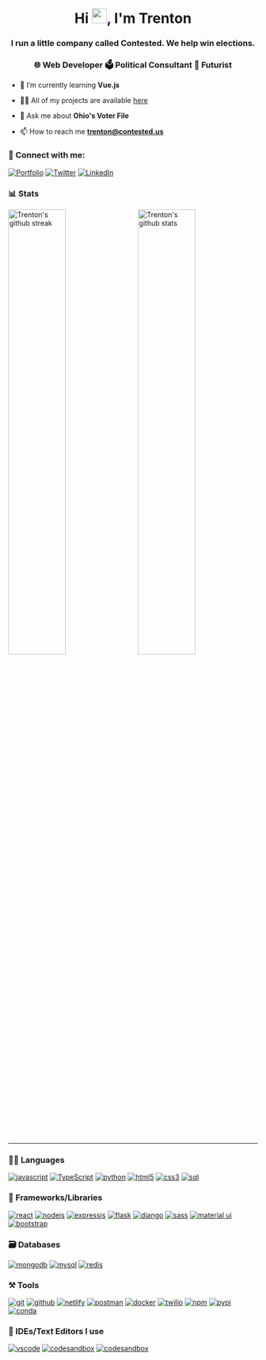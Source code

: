 <!---
davis3tnpolitics/davis3tnpolitics is a ✨ special ✨ repository because its `README.md` (this file) appears on your GitHub profile.
You can click the Preview link to take a look at your changes.
--->

<h1 align="center">Hi <img src="https://raw.githubusercontent.com/MartinHeinz/MartinHeinz/master/wave.gif" width="30px">, I'm Trenton</h1>
<h3 align="center">I run a little company called Contested. We help win elections.</h3>
<h3 align="center">🌐 Web Developer 🗳️ Political Consultant 🔮 Futurist</h3>

- 🌱 I’m currently learning **Vue.js**

- 👨‍💻 All of my projects are available [here](https://trentondavis.dev/work/projects)

- 💬 Ask me about **Ohio's Voter File**

- 📫 How to reach me **trenton@contested.us**

### 🤝 Connect with me:

[![Portfolio](https://img.shields.io/badge/Portfolio-000000?style=for-the-badge&logo=Portfolio&logoColor=white)](https://trentondavis.dev)
[![Twitter](https://img.shields.io/badge/Twitter-1DA1F2?style=for-the-badge&logo=twitter&logoColor=white)](https://twitter.com/ContestedUS)
[![LinkedIn](https://img.shields.io/badge/LinkedIn-0077B5?style=for-the-badge&logo=linkedin&logoColor=white)](https://www.linkedin.com/in/trenton-davis)

### 📊 Stats

<img src="https://github-readme-stats.vercel.app/api?username=davis3tnpolitics&count_private=true&include_all_commits=true&show_icons=true&theme=github_dark&hide_border=true" alt="Trenton's github stats" width="48%" align="right" >
<img src="https://github-readme-streak-stats.herokuapp.com/?user=davis3tnpolitics&count_private=true&theme=tokyonight&hide_border=true" alt="Trenton's github streak" width="48%" >

---

### 🧑‍💻 Languages

[![javascript](https://img.shields.io/badge/JavaScript-323330?style=for-the-badge&logo=javascript&logoColor=F7DF1E)](https://trentondavis.dev)
[![TypeScript](https://img.shields.io/badge/TypeScript-007ACC?style=for-the-badge&logo=typescript&logoColor=white)](https://trentondavis.dev)
[![python](https://img.shields.io/badge/Python-FFD43B?style=for-the-badge&logo=python&logoColor=darkgreen)](https://trentondavis.dev)
[![html5](https://img.shields.io/badge/HTML5-E34F26?style=for-the-badge&logo=html5&logoColor=white)](https://trentondavis.dev)
[![css3](https://img.shields.io/badge/CSS3-1572B6?style=for-the-badge&logo=css3&logoColor=white)](https://trentondavis.dev)
[![sql](https://img.shields.io/badge/SQL-F80000?style=for-the-badge&logo=oracle&logoColor=black)](https://trentondavis.dev)

### 🧩 Frameworks/Libraries

[![react](https://img.shields.io/badge/React-20232A?style=for-the-badge&logo=react&logoColor=61DAFB)](https://trentondavis.dev)
[![nodejs](https://img.shields.io/badge/Node.js-339933?style=for-the-badge&logo=nodedotjs&logoColor=white)](https://trentondavis.dev)
[![expressjs](https://img.shields.io/badge/Express.js-000000?style=for-the-badge&logo=express&logoColor=white)](https://trentondavis.dev)
[![flask](https://img.shields.io/badge/Flask-000000?style=for-the-badge&logo=flask&logoColor=white)](https://trentondavis.dev)
[![django](https://img.shields.io/badge/Django-000000?style=for-the-badge&logo=django&logoColor=white)](https://trentondavis.dev)
[![sass](https://img.shields.io/badge/Sass-CC6699?style=for-the-badge&logo=sass&logoColor=white)](https://trentondavis.dev)
[![material ui](https://img.shields.io/badge/Material%20UI-007FFF?style=for-the-badge&logo=mui&logoColor=white)](https://trentondavis.dev)
[![bootstrap](https://img.shields.io/badge/Bootstrap-563D7C?style=for-the-badge&logo=bootstrap&logoColor=white)](https://trentondavis.dev)

### 🗃️ Databases

[![mongodb](https://img.shields.io/badge/MongoDB-4EA94B?style=for-the-badge&logo=mongodb&logoColor=white)](https://trentondavis.dev)
[![mysql](https://img.shields.io/badge/MySQL-005C84?style=for-the-badge&logo=mysql&logoColor=white)](https://trentondavis.dev)
[![redis](https://img.shields.io/badge/Redis-D82C20?style=for-the-badge&logo=redis&logoColor=white)](https://trentondavis.dev)

### ⚒️ Tools

[![git](https://img.shields.io/badge/GIT-E44C30?style=for-the-badge&logo=git&logoColor=white)](https://trentondavis.dev)
[![github](https://img.shields.io/badge/GitHub-100000?style=for-the-badge&logo=github&logoColor=white)](https://trentondavis.dev)
[![netlify](https://img.shields.io/badge/Netlify-00C7B7?style=for-the-badge&logo=netlify&logoColor=white)](https://trentondavis.dev)
[![postman](https://img.shields.io/badge/Postman-FF6C37?style=for-the-badge&logo=Postman&logoColor=white)](https://trentondavis.dev)
[![docker](https://img.shields.io/badge/Docker-2CA5E0?style=for-the-badge&logo=docker&logoColor=white)](https://trentondavis.dev)
[![twilio](https://img.shields.io/badge/Twilio-F22F46?style=for-the-badge&logo=Twilio&logoColor=white)](https://trentondavis.dev)
[![npm](https://img.shields.io/badge/npm-CB3837?style=for-the-badge&logo=npm&logoColor=white)](https://trentondavis.dev)
[![pypi](https://img.shields.io/badge/pypi-3775A9?style=for-the-badge&logo=pypi&logoColor=white)](https://trentondavis.dev)
[![conda](https://img.shields.io/badge/conda-342B029.svg?&style=for-the-badge&logo=anaconda&logoColor=white)](https://trentondavis.dev)

### 🧠 IDEs/Text Editors I use

[![vscode](https://img.shields.io/badge/Visual_Studio_Code-0078D4?style=for-the-badge&logo=visual%20studio%20code&logoColor=white)](https://trentondavis.dev)
[![codesandbox](https://img.shields.io/badge/Codesandbox-000000?style=for-the-badge&logo=CodeSandbox&logoColor=white)](https://trentondavis.dev)
[![codesandbox](https://img.shields.io/badge/Codesandbox-000000?style=for-the-badge&logo=CodeSandbox&logoColor=white)](https://trentondavis.dev)

<!---

### 🔝 Most used languages
  <img alt="languages" src="https://github-readme-stats.vercel.app/api/top-langs/?username=davis3tnpolitics&count_private=true&theme=github_dark&hide_border=true&hide=Jupyter%20Notebook,css,html,scss,python&layout=compact" />

--->

